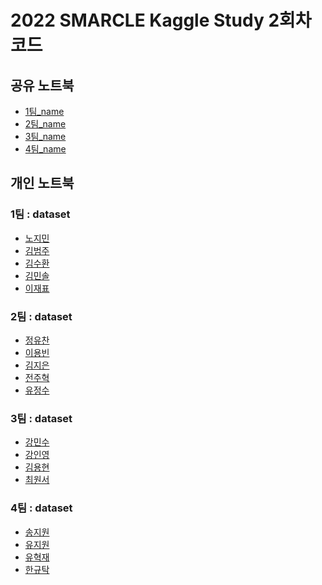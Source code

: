 # 2022 SMARCLE Kaggle Study 2회차 코드


## 공유 노트북
- [1팀_name]()
- [2팀_name]()
- [3팀_name]()
- [4팀_name]()

## 개인 노트북

### 1팀 : dataset
- [노지민]()
- [김범주]()
- [김수환]()
- [김민솔]()
- [이재표](https://www.kaggle.com/code/jaepyo99/smarcle-traffic-signs-classification-with-cnn)

### 2팀 : dataset
- [정유찬]()
- [이용빈]()
- [김지은]()
- [전주혁]()
- [유정수]()     
        
### 3팀 : dataset
- [강민수]()
- [강인영]()
- [김용현]()
- [최원서]()

### 4팀 : dataset
- [송지원](https://www.kaggle.com/code/song3song/smc-detection-of-surface-crack-feat-cnn)
- [유지원](https://www.kaggle.com/jiyajiwon/surface-crack-detection-using-cnn)
- [유혁재](https://www.kaggle.com/dbgurwo/surface-crack-detection-cnn)
- [한규탁]()

